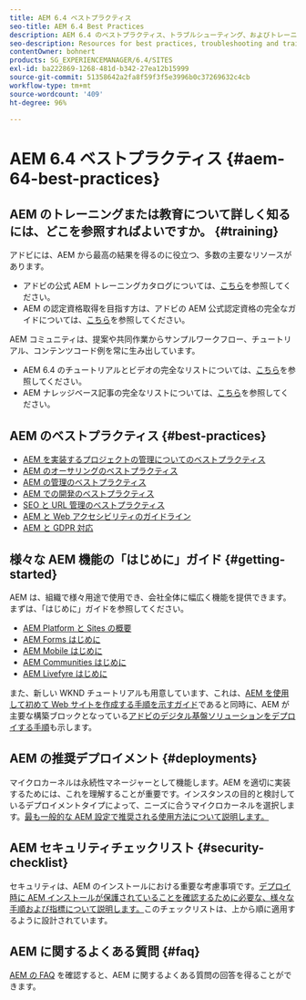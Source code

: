 ```yaml
---
title: AEM 6.4 ベストプラクティス
seo-title: AEM 6.4 Best Practices
description: AEM 6.4 のベストプラクティス、トラブルシューティング、およびトレーニングに関するリソース
seo-description: Resources for best practices, troubleshooting and training for AEM 6.4
contentOwner: bohnert
products: SG_EXPERIENCEMANAGER/6.4/SITES
exl-id: ba222869-1268-481d-b342-27ea12b15999
source-git-commit: 51358642a2fa8f59f3f5e3996b0c37269632c4cb
workflow-type: tm+mt
source-wordcount: '409'
ht-degree: 96%

---
```


# AEM 6.4 ベストプラクティス {#aem-64-best-practices}

## AEM のトレーニングまたは教育について詳しく知るには、どこを参照すればよいですか。 {#training}

アドビには、AEM から最高の結果を得るのに役立つ、多数の主要なリソースがあります。

* アドビの公式 AEM トレーニングカタログについては、[こちら](https://training.adobe.com/training/current-courses.html#solution=adobeExperienceManager&amp;p=1)を参照してください。
* AEM の認定資格取得を目指す方は、アドビの AEM 公式認定資格の完全なガイドについては、[こちら](https://training.adobe.com/certification/exams.html#p=1&amp;solution=adobeExperienceManager)を参照してください。

AEM コミュニティは、提案や共同作業からサンプルワークフロー、チュートリアル、コンテンツコード例を常に生み出しています。

* AEM 6.4 のチュートリアルとビデオの完全なリストについては、[こちら](https://experienceleague.adobe.com/docs/experience-manager-tutorials.html#videos-and-tutorials)を参照してください。
* AEM ナレッジベース記事の完全なリストについては、[こちら](https://helpx.adobe.com/jp/experience-manager/kb/index/full_kb_list.html)を参照してください。

## AEM のベストプラクティス {#best-practices}

* [AEM を実装するプロジェクトの管理についてのベストプラクティス](/help/managing/best-practices.md)
* [AEM のオーサリングのベストプラクティス](/help/sites-authoring/best-practices.md)
* [AEM の管理のベストプラクティス](/help/sites-administering/administer-best-practices.md)
* [AEM での開発のベストプラクティス](/help/sites-developing/best-practices.md)
* [SEO と URL 管理のベストプラクティス](/help/managing/seo-and-url-management.md)
* [AEM と Web アクセシビリティのガイドライン](/help/managing/web-accessibility.md)
* [AEM と GDPR 対応](/help/managing/data-protection-and-privacy.md)

## 様々な AEM 機能の「はじめに」ガイド {#getting-started}

AEM は、組織で様々用途で使用でき、会社全体に幅広く機能を提供できます。まずは、「はじめに」ガイドを参照してください。

* [AEM Platform と Sites の概要](/help/sites-deploying/deploy.md#getting-started)
* [AEM Forms はじめに](/help/forms/using/introduction-aem-forms.md)
* [AEM Mobile はじめに](/help/mobile/getting-started-aem-mobile.md)
* [AEM Communities はじめに](/help/communities/getting-started.md)
* [AEM Livefyre はじめに](https://experienceleague.adobe.com/docs/livefyre/implementation/getting-started/c-getting-started.html)

また、新しい WKND チュートリアルも用意しています、これは、[AEM を使用して初めて Web サイトを作成する手順を示すガイド](https://experienceleague.adobe.com/docs/experience-manager-learn/getting-started-wknd-tutorial-develop/overview.html?lang=ja)であると同時に、AEM が主要な構築ブロックとなっている[アドビのデジタル基盤ソリューションをデプロイする手順](https://experienceleague.adobe.com/#courses)も示します。

## AEM の推奨デプロイメント {#deployments}

マイクロカーネルは永続性マネージャーとして機能します。AEM を適切に実装するためには、これを理解することが重要です。インスタンスの目的と検討しているデプロイメントタイプによって、ニーズに合うマイクロカーネルを選択します。[最も一般的な AEM 設定で推奨される使用方法について説明します。](/help/sites-deploying/recommended-deploys.md)

## AEM セキュリティチェックリスト {#security-checklist}

セキュリティは、AEM のインストールにおける重要な考慮事項です。[デプロイ時に AEM インストールが保護されていることを確認するために必要な、様々な手順および指標について説明します。](/help/sites-administering/security-checklist.md)このチェックリストは、上から順に適用するように設計されています。

## AEM に関するよくある質問 {#faq}

[AEM の FAQ](/help/sites-administering/aem-faqs.md) を確認すると、AEM に関するよくある質問の回答を得ることができます。

